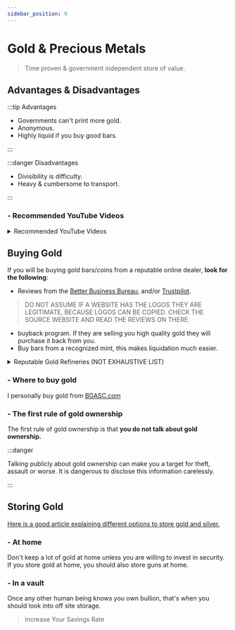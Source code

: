 ```yaml
---
sidebar_position: 9
---
```


# Gold & Precious Metals

>Time proven & government independent store of value.

## Advantages & Disadvantages

:::tip Advantages

- Governments can't print more gold.
- Anonymous.
- Highly liquid if you buy good bars.

:::

:::danger Disadvantages

- Divisibility is difficulty.
- Heavy & cumbersome to transport.

:::

### - Recommended YouTube Videos

<details>
  <summary>Recommended YouTube Videos</summary>

- [Hidden Secrets of Money Series](https://www.youtube.com/playlist?list=PLE88E9ICdipidHkTehs1VbFzgwrq1jkUJ)
<iframe width="600" height="333" src="https://www.youtube.com/embed/1Dg3Vxx1iIU" title="YouTube video player" frameborder="0" allow="accelerometer; autoplay; clipboard-write; encrypted-media; gyroscope; picture-in-picture" allowfullscreen></iframe>    
<iframe width="600" height="333" src="https://www.youtube.com/embed/UH6VFKVx08c" title="YouTube video player" frameborder="0" allow="accelerometer; autoplay; clipboard-write; encrypted-media; gyroscope; picture-in-picture" allowfullscreen></iframe>

</details>

## Buying Gold

If you will be buying gold bars/coins from a reputable online dealer, **look for the following**:
- Reviews from the [Better Business Bureau](https://www.bbb.org/), and/or [Trustpilot](https://www.trustpilot.com/). 
>DO NOT ASSUME IF A WEBSITE HAS THE LOGOS THEY ARE LEGITIMATE, BECAUSE LOGOS CAN BE COPIED. CHECK THE SOURCE WEBSITE AND READ THE REVIEWS ON THERE.
- buyback program. If they are selling you high quality gold they will purchase it back from you.
- Buy bars from a recognized mint, this makes liquidation much easier.

<details>
  <summary>Reputable Gold Refineries (NOT EXHAUSTIVE LIST)</summary>

- Johnson Matthey
- PAMP Suisse
- Valcambi Suisse
- Royal Canadian Mint
- Perth Mint Australia
- Sunshine Minting, Inc
- Republic Metals

</details>

### - Where to buy gold

I personally buy gold from [BGASC.com](https://www.bgasc.com/)

### - The first rule of gold ownership

The first rule of gold ownership is that **you do not talk about gold ownership.** 

:::danger

Talking publicly about gold ownership can make you a target for theft, assault or worse. It is dangerous to disclose this information carelessly.

:::

## Storing Gold

[Here is a good article explaining different options to store gold and silver.](https://www.usmoneyreserve.com/blog/how-to-store-gold-silver/#:~:text=Rather%20than%20storing%20them%20in,be%20on%20the%20safe%20side.)

### - At home

Don't keep a lot of gold at home unless you are willing to invest in security. If you store gold at home, you should also store guns at home.

### - In a vault

Once any other human being knows you own bullion, that's when you should look into off site storage.

>Increase Your Savings Rate